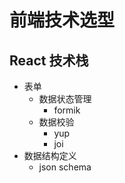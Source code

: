# 前端技术选型

## React 技术栈

- 表单
  - 数据状态管理
    - formik
  - 数据校验
    - yup
    - joi
- 数据结构定义
  - json schema
